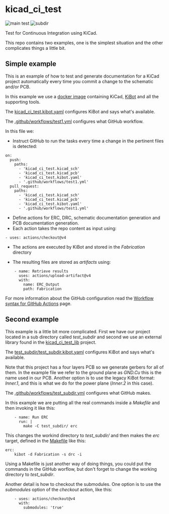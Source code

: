 # kicad_ci_test

![main test](https://github.com/INTI-CMNB/kicad_ci_test/actions/workflows/test1.yml/badge.svg)
![subdir](https://github.com/INTI-CMNB/kicad_ci_test/actions/workflows/test_subdir.yml/badge.svg)

Test for Continuous Integration using KiCad.

This repo contains two examples, one is the simplest situation and the other complicates things a little bit.

## Simple example

This is an example of how to test and generate documentation for a KiCad project automatically every time you commit a change to the schematic and/or PCB.

In this example we use a [docker image](https://github.com/INTI-CMNB/kicad_auto) containing KiCad, [KiBot](https://github.com/INTI-CMNB/kibot) and all the supporting tools.

The [kicad_ci_test.kibot.yaml](https://github.com/INTI-CMNB/kicad_ci_test/blob/master/kicad_ci_test.kibot.yaml) configures KiBot and says what's available.

The [.github/workflows/test1.yml](https://github.com/INTI-CMNB/kicad_ci_test/blob/master/.github/workflows/test1.yml) configures what GitHub workflow.

In this file we:

* Instruct GitHub to run the tasks every time a change in the pertinent files is detected:

```
on:
  push:
    paths:
      - 'kicad_ci_test.kicad_sch'
      - 'kicad_ci_test.kicad_pcb'
      - 'kicad_ci_test.kibot.yaml'
      - '.github/workflows/test1.yml'
  pull_request:
    paths:
      - 'kicad_ci_test.kicad_sch'
      - 'kicad_ci_test.kicad_pcb'
      - 'kicad_ci_test.kibot.yaml'
      - '.github/workflows/test1.yml'
```

* Define actions for ERC, DRC, schematic documentation generation and PCB documentation generation.
* Each action takes the repo content as input using:

```
- uses: actions/checkout@v4
```

* The actions are executed by KiBot and stored in the *Fabrication* directory

* The resulting files are stored as *artifacts* using:

```
    - name: Retrieve results
      uses: actions/upload-artifact@v4
      with:
        name: ERC_Output
        path: Fabrication
```

For more information about the GitHub configuration read the [Workflow syntax for GitHub Actions](https://help.github.com/en/actions/reference/workflow-syntax-for-github-actions) page.


## Second example

This example is a little bit more complicated. First we have our project located in a sub directory called *test_subdir* and second we use an external library found in the [kicad_ci_test_lib](https://github.com/INTI-CMNB/kicad_ci_test_lib) project.

The [test_subdir/test_subdir.kibot.yaml](https://github.com/INTI-CMNB/kicad_ci_test/blob/master/test_subdir/test_subdir.kibot.yaml) configures KiBot and says what's available.

Note that this project has a four layers PCB so we generate gerbers for all of them. In the example file we refer to the ground plane as *GND.Cu* this is the name used in our PCB. Another option is to use the legacy KiBot format: *Inner.1*, and this is what we do for the power plane (*Inner.2* in this case).

The [.github/workflows/test_subdir.yml](https://github.com/INTI-CMNB/kicad_ci_test/blob/master/.github/workflows/test_subdir.yml) configures what GitHub makes.

In this example we are putting all the real commands inside a *Makefile* and then invoking it like this:

```
    - name: Run ERC
      run: |
        make -C test_subdir/ erc
```

This changes the workind directory to *test_subdir/* and then makes the *erc* target, defined in the [Makefile](https://github.com/INTI-CMNB/kicad_ci_test/blob/master/test_subdir/Makefile) like this:

```
erc:
	kibot -d Fabrication -s drc -i
```

Using a Makefile is just another way of doing things, you could put the commands in the GitHub worflow,
but don't forget to change the working directory to *test_subdir*.

Another detail is how to checkout the submodules. One option is to use the *submodules* option of the
*checkout* action, like this:

```
    - uses: actions/checkout@v4
      with:
        submodules: 'true'
```
